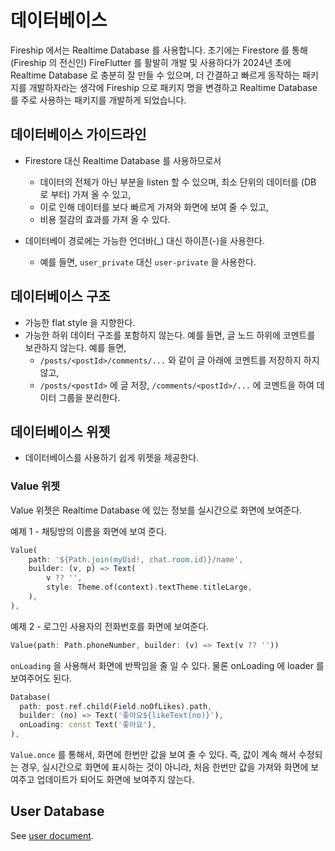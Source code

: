 # 데이터베이스

Fireship 에서는 Realtime Database 를 사용합니다. 초기에는 Firestore 를 통해 (Fireship 의 전신인) FireFlutter 를 활발히 개발 및 사용하다가 2024년 초에 Realtime Database 로 충분히 잘 만들 수 있으며, 더 간결하고 빠르게 동작하는 패키지를 개발하자라는 생각에 Fireship 으로 패키지 명을 변경하고 Realtime Database 를 주로 사용하는 패키지를 개발하게 되었습니다.

## 데이터베이스 가이드라인

- Firestore 대신 Realtime Database 를 사용하므로서
  - 데이터의 전체가 아닌 부분을 listen 할 수 있으며, 최소 단위의 데이터를 (DB 로 부터) 가져 올 수 있고,
  - 이로 인해 데이터를 보다 빠르게 가져와 화면에 보여 줄 수 있고,
  - 비용 절감의 효과를 가져 올 수 있다.


- 데이터베이 경로에는 가능한 언더바(_) 대신 하이픈(-)을 사용한다.
  - 예를 들면, `user_private` 대신 `user-private` 을 사용한다.


## 데이터베이스 구조

- 가능한 flat style 을 지향한다.
- 가능한 하위 데이터 구조를 포함하지 않는다. 예를 들면, 글 노드 하위에 코멘트를 보관하지 않는다.
  예를 들면,
  - `/posts/<postId>/comments/...` 와 같이 글 아래에 코멘트를 저장하지 하지 않고,
  - `/posts/<postId>` 에 글 저장, `/comments/<postId>/...` 에 코멘트을 하여 데이터 그룹을 분리한다.


## 데이터베이스 위젯

- 데이터베이스를 사용하기 쉽게 위젯을 제공한다.


### Value 위젯

Value 위젯은 Realtime Database 에 있는 정보를 실시간으로 화면에 보여준다.


예제 1 - 채팅방의 이름을 화면에 보여 준다.
```dart
Value(
    path: '${Path.join(myUid!, chat.room.id)}/name',
    builder: (v, p) => Text(
        v ?? '',
        style: Theme.of(context).textTheme.titleLarge,
    ),
),
```

예제 2 - 로그인 사용자의 전화번호를 화면에 보여준다.
```dart
Value(path: Path.phoneNumber, builder: (v) => Text(v ?? ''))
```


`onLoading` 을 사용해서 화면에 반짝임을 줄 일 수 있다. 물론 onLoading 에 loader 를 보여주어도 된다.

```dart
Database(
  path: post.ref.child(Field.noOfLikes).path,
  builder: (no) => Text('좋아요${likeText(no)}'),
  onLoading: const Text('좋아요'),
),
```


`Value.once` 를 통해서, 화면에 한번만 값을 보여 줄 수 있다. 즉, 값이 계속 해서 수정되는 경우, 실시간으로 화면에 표시하는 것이 아니라, 처음 한번만 값을 가져와 화면에 보여주고 업데이트가 되어도 화면에 보여주지 않는다.




## User Database

See [user document](user.md).

